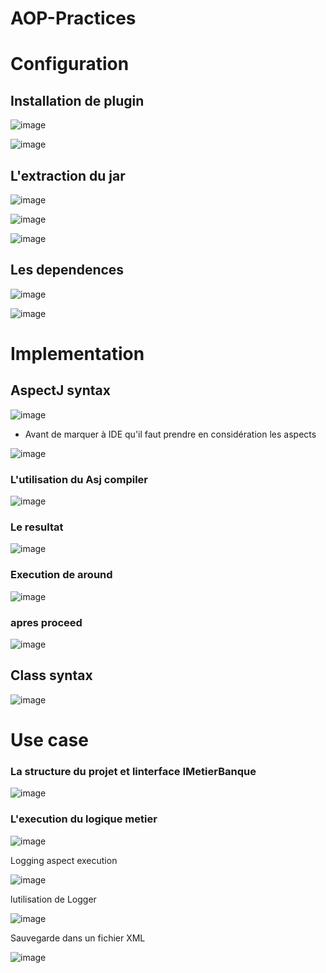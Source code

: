 # AOP-Practices

# Configuration 

## Installation de plugin

![image](https://user-images.githubusercontent.com/82539023/206287855-e8b9dcc5-1010-4f49-a2af-f75fb04d2fa4.png)

![image](https://user-images.githubusercontent.com/82539023/206290262-345fabd9-9d22-47f4-b1fe-d77e19678824.png)

## L'extraction du jar 
![image](https://user-images.githubusercontent.com/82539023/206291336-7aac7622-fce9-4190-bfd4-015e1d43ea49.png)


![image](https://user-images.githubusercontent.com/82539023/206521493-c1221f3e-be04-4d2d-b28c-585a166d0dba.png)

![image](https://user-images.githubusercontent.com/82539023/206521689-192f2cf7-57a0-4694-b004-cf5a72864142.png)

## Les dependences 
![image](https://user-images.githubusercontent.com/82539023/206522602-553e55f8-77d2-43b7-8132-204d3ef7eb6d.png)

![image](https://user-images.githubusercontent.com/82539023/206522979-b8ededc7-55b1-49e2-8541-b05d8c9d550f.png)




# Implementation  

## AspectJ syntax

![image](https://user-images.githubusercontent.com/82539023/206549665-9c77d971-92e3-429e-ab33-c37ec712d0ad.png)

- Avant de marquer à IDE qu'il faut prendre en considération les aspects 

![image](https://user-images.githubusercontent.com/82539023/206555693-2a3e859f-557a-4380-9d56-7640a5c627f3.png)

### L'utilisation du Asj compiler

![image](https://user-images.githubusercontent.com/82539023/206556619-d20c0550-27ce-4d12-b01e-7198be1cfd19.png)

### Le resultat 
![image](https://user-images.githubusercontent.com/82539023/206557492-8b449213-04b8-4655-b4ff-5ab9a0043332.png)

### Execution de around 

![image](https://user-images.githubusercontent.com/82539023/206565121-b9cf2da9-d8d0-4d3f-aed8-0a9f0c16e2f5.png)

### apres proceed 

![image](https://user-images.githubusercontent.com/82539023/206564293-3ed6bc5d-ccd2-4dc7-b7d8-acbe4a6deb00.png)

## Class syntax 

![image](https://user-images.githubusercontent.com/82539023/206569313-bee56d92-9e10-4388-b8ee-d1563a366029.png)



# Use case
### La structure du projet et linterface IMetierBanque 

![image](https://user-images.githubusercontent.com/82539023/206582477-a756c493-6635-4839-8bd2-5d8d6e160e0a.png)

### L'execution du logique metier
![image](https://user-images.githubusercontent.com/82539023/206582267-61342448-41d1-447c-9626-5bf01700c883.png)

Logging aspect execution

![image](https://user-images.githubusercontent.com/82539023/206733832-9b8d12ca-41b3-4b05-b932-6ab5b82027a0.png)

lutilisation de Logger

![image](https://user-images.githubusercontent.com/82539023/206734752-4e540fcb-5f49-4da2-a09d-e871c2d3509e.png)

Sauvegarde dans un fichier XML 

![image](https://user-images.githubusercontent.com/82539023/206735897-fc35febe-0b1b-4bcc-943e-f37054b6b01f.png)
